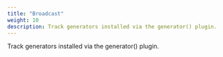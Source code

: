 ```yaml
---
title: "Broadcast"
weight: 10
description: Track generators installed via the generator() plugin.
---
```


Track generators installed via the generator() plugin.
